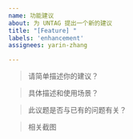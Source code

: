 ```yaml
---
name: 功能建议
about: 为 UNTAG 提出一个新的建议
title: "[Feature] "
labels: 'enhancement'
assignees: yarin-zhang

---
```


> 请简单描述你的建议？



> 具体描述和使用场景？



> 此议题是否与已有的问题有关？



> 相关截图


